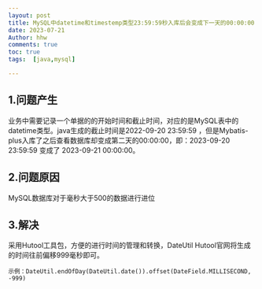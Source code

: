 ```yaml
---
layout: post
title: MySQL中datetime和timestemp类型23:59:59秒入库后会变成下一天的00:00:00
date: 2023-07-21
Author: hhw
comments: true
toc: true
tags:  [java,mysql]

---
```


## 1.问题产生

业务中需要记录一个单据的的开始时间和截止时间，对应的是MySQL表中的datetime类型。java生成的截止时间是2022-09-20 23:59:59 ，但是Mybatis-plus入库了之后查看数据库却变成第二天的00:00:00，即：2023-09-20 23:59:59 变成了 2023-09-21 00:00:00。

## 2.问题原因

MySQL数据库对于毫秒大于500的数据进行进位

## 3.解决

采用Hutool工具包，方便的进行时间的管理和转换，DateUtil Hutool官网将生成的时间往前偏移999毫秒即可。

`示例：DateUtil.endOfDay(DateUtil.date()).offset(DateField.MILLISECOND, -999)`







